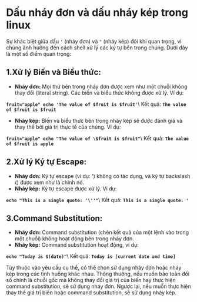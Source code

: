# Dấu nháy đơn và dấu nháy kép trong linux
Sự khác biệt giữa dấu `'` (nháy đơn) và `"` (nháy kép) đôi khi quan trọng, vì chúng ảnh hưởng đến cách shell xử lý các ký tự bên trong chúng. Dưới đây là một số điểm quan trọng:

## 1.Xử lý Biến và Biểu thức:

- **Nháy đơn:** Mọi thứ bên trong nháy đơn được xem như một chuỗi không thay đổi (literal string). Các biến và biểu thức không được xử lý. Ví dụ:

**`fruit="apple"
echo 'The value of $fruit is $fruit'`**\\
Kết quả: **`The value of $fruit is $fruit`**

- **Nháy kép:** Biến và biểu thức bên trong nháy kép sẽ được đánh giá và thay thế bởi giá trị thực tế của chúng. Ví dụ:

**`fruit="apple"
echo "The value of \$fruit is $fruit"`**\\
Kết quả: **`The value of $fruit is apple`**

## 2.Xử lý Ký tự Escape:

- **Nháy đơn:** Ký tự escape (ví dụ: \') không có tác dụng, và ký tự backslash (\) được xem như là chính nó.
- **Nháy kép:** Ký tự escape được xử lý. Ví dụ:

**`echo "This is a single quote: '\''"`**\\
Kết quả: **`This is a single quote: '`**

## 3.Command Substitution:

- **Nháy đơn:** Command substitution (chèn kết quả của một lệnh vào trong một chuỗi) không hoạt động bên trong nháy đơn.
- **Nháy kép:** Command substitution hoạt động, ví dụ:

**`echo "Today is $(date)"`**\\
Kết quả: **`Today is [current date and time]`**

Tùy thuộc vào yêu cầu cụ thể, có thể chọn sử dụng nháy đơn hoặc nháy kép trong các tình huống khác nhau. Thông thường, nếu muốn bảo toàn đối số chính là chuỗi gốc mà không thay đổi giá trị của biến hay thực hiện command substitution, sẽ sử dụng nháy đơn. Ngược lại, nếu muốn thực hiện thay thế giá trị biến hoặc command substitution, sẽ sử dụng nháy kép.





